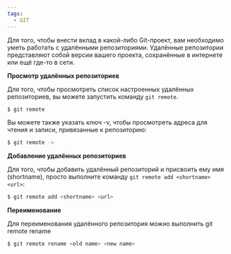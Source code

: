 ```yaml
---
tags:
  - GIT
---
```

Для того, чтобы внести вклад в какой-либо Git-проект, вам необходимо уметь работать с удалёнными репозиториями. Удалённые репозитории представляют собой версии вашего проекта, сохранённые в интернете или ещё где-то в сети.

**Просмотр удалённых репозиториев**

Для того, чтобы просмотреть список настроенных удалённых репозиториев, вы можете запустить команду `git remote`.

```bash
$ git remote
```

Вы можете также указать ключ -v, чтобы просмотреть адреса для чтения и записи,
привязанные к репозиторию:

```bash
$ git remote -v
```

**Добавление удалённых репозиториев**

Для того, чтобы добавить удалённый репозиторий и присвоить ему имя (shortname), просто выполните команду `git remote add <shortname> <url>`:

```bash
$ git remote add <shortname> <url>
```

**Переименование**

Для переименования удалённого репозитория можно выполнить git remote rename

```bash
$ git remote rename <old name> <new name>
```
